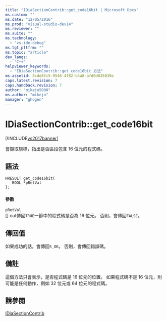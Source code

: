 ```yaml
---
title: "IDiaSectionContrib::get_code16bit | Microsoft Docs"
ms.custom: ""
ms.date: "12/05/2016"
ms.prod: "visual-studio-dev14"
ms.reviewer: ""
ms.suite: ""
ms.technology: 
  - "vs-ide-debug"
ms.tgt_pltfrm: ""
ms.topic: "article"
dev_langs: 
  - "C++"
helpviewer_keywords: 
  - "IDiaSectionContrib::get_code16bit 方法"
ms.assetid: 8cde8fc5-9546-4f82-b4a8-afd0d835039e
caps.latest.revision: 7
caps.handback.revision: 7
author: "mikejo5000"
ms.author: "mikejo"
manager: "ghogen"
---
```

# IDiaSectionContrib::get_code16bit
[!INCLUDE[vs2017banner](../../code-quality/includes/vs2017banner.md)]

會擷取旗標，指出是否區段包含 16 位元的程式碼。  
  
## 語法  
  
```cpp#  
HRESULT get_code16bit(  
   BOOL *pRetVal  
};  
```  
  
#### 參數  
 `pRetVal`  
 \[\] out傳回`TRUE`一節中的程式碼是否為 16 位元。 否則，會傳回`FALSE`。  
  
## 傳回值  
 如果成功的話，會傳回`S_OK`。 否則，會傳回錯誤碼。  
  
## 備註  
 這個方法只會表示，是否程式碼是 16 位元的位置。  如果程式碼不是 16 位元，則可能是任何動作，例如 32 位元或 64 位元的程式碼。  
  
## 請參閱  
 [IDiaSectionContrib](../../debugger/debug-interface-access/idiasectioncontrib.md)